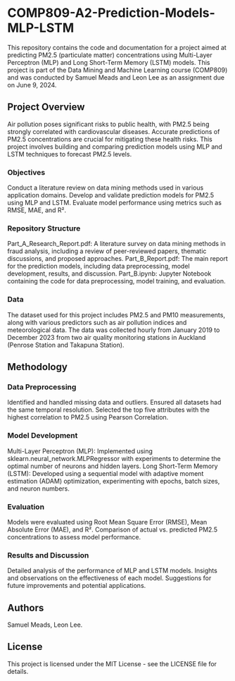 # COMP809-A2-Prediction-Models-MLP-LSTM

This repository contains the code and documentation for a project aimed at predicting PM2.5 (particulate matter) concentrations using Multi-Layer Perceptron (MLP) and Long Short-Term Memory (LSTM) models. This project is part of the Data Mining and Machine Learning course (COMP809) and was conducted by Samuel Meads and Leon Lee as an assignment due on June 9, 2024.

## Project Overview
Air pollution poses significant risks to public health, with PM2.5 being strongly correlated with cardiovascular diseases. Accurate predictions of PM2.5 concentrations are crucial for mitigating these health risks. This project involves building and comparing prediction models using MLP and LSTM techniques to forecast PM2.5 levels.

### Objectives
Conduct a literature review on data mining methods used in various application domains.
Develop and validate prediction models for PM2.5 using MLP and LSTM.
Evaluate model performance using metrics such as RMSE, MAE, and R².

### Repository Structure
Part_A_Research_Report.pdf: A literature survey on data mining methods in fraud analysis, including a review of peer-reviewed papers, thematic discussions, and proposed approaches.
Part_B_Report.pdf: The main report for the prediction models, including data preprocessing, model development, results, and discussion.
Part_B.ipynb: Jupyter Notebook containing the code for data preprocessing, model training, and evaluation.

### Data
The dataset used for this project includes PM2.5 and PM10 measurements, along with various predictors such as air pollution indices and meteorological data. The data was collected hourly from January 2019 to December 2023 from two air quality monitoring stations in Auckland (Penrose Station and Takapuna Station).

## Methodology
### Data Preprocessing
Identified and handled missing data and outliers.
Ensured all datasets had the same temporal resolution.
Selected the top five attributes with the highest correlation to PM2.5 using Pearson Correlation.
### Model Development
Multi-Layer Perceptron (MLP): Implemented using sklearn.neural_network.MLPRegressor with experiments to determine the optimal number of neurons and hidden layers.
Long Short-Term Memory (LSTM): Developed using a sequential model with adaptive moment estimation (ADAM) optimization, experimenting with epochs, batch sizes, and neuron numbers.
### Evaluation
Models were evaluated using Root Mean Square Error (RMSE), Mean Absolute Error (MAE), and R².
Comparison of actual vs. predicted PM2.5 concentrations to assess model performance.
### Results and Discussion
Detailed analysis of the performance of MLP and LSTM models.
Insights and observations on the effectiveness of each model.
Suggestions for future improvements and potential applications.

## Authors
Samuel Meads, Leon Lee.

## License
This project is licensed under the MIT License - see the LICENSE file for details.

